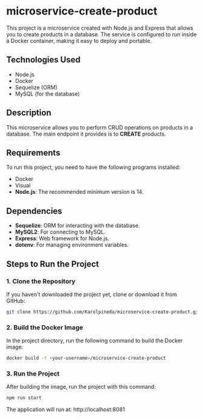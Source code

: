 # microservice-create-product

This project is a microservice created with Node.js and Express that allows you to create products in a database. The service is configured to run inside a Docker container, making it easy to deploy and portable.

## Technologies Used
- Node.js
- Docker
- Sequelize (ORM)
- MySQL (for the database)

## Description

This microservice allows you to perform CRUD operations on products in a database. The main endpoint it provides is to **CREATE** products.

## Requirements

To run this project, you need to have the following programs installed:

- Docker
- Visual
- **Node.js**: The recommended minimum version is 14.

## Dependencies

- **Sequelize**: ORM for interacting with the database.
- **MySQL2**: For connecting to MySQL.
- **Express**: Web framework for Node.js.
- **dotenv**: For managing environment variables.

## Steps to Run the Project

### 1. Clone the Repository

If you haven't downloaded the project yet, clone or download it from GitHub:

```bash
git clone https://github.com/Karolpineda/microservice-create-product.git
```
### 2. Build the Docker Image
In the project directory, run the following command to build the Docker image:
```bash
docker build -t <your-username>/microservice-create-product

```

### 3. Run the Project
After building the image, run the project with this command:
```bash
npm run start
```
The application will run at: http://localhost:8081
